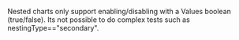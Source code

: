 Nested charts only support enabling/disabling with a Values boolean (true/false). Its not possible to do complex tests such as nestingType=="secondary".
